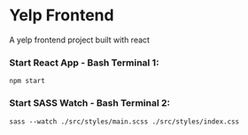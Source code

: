 # Yelp Frontend

A yelp frontend project built with react

### Start React App - Bash Terminal 1:

`npm start`

### Start SASS Watch - Bash Terminal 2:

`sass --watch ./src/styles/main.scss ./src/styles/index.css`
